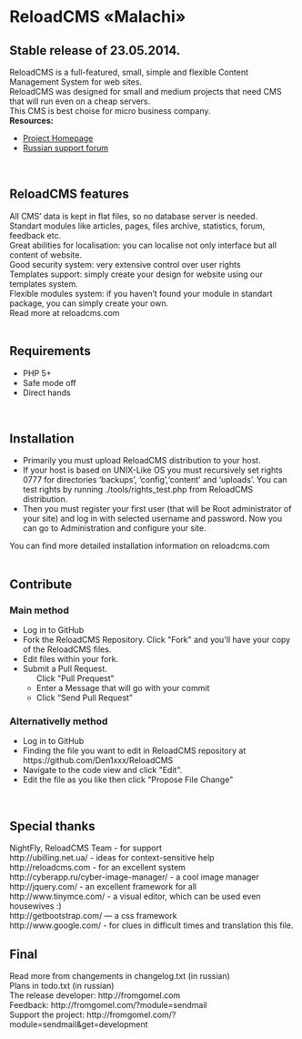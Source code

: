 <h1>ReloadCMS «Malachi»</h1>
<h2>Stable release of 23.05.2014.</h2>
ReloadCMS is a full-featured, small, simple and flexible Content Management System for web sites.<br />
ReloadCMS was designed for small and medium projects that need CMS that will run even on a cheap servers.<br />
This CMS is best choise for micro business company.<br />
<strong>Resources:</strong>
<ul>
<li><a href="http://reloadcms.com">Project Homepage</a></li>
<li><a href="http://reloadcms.com/main/?module=forum">Russian support forum</a></li>
</ul>
<br />

<h2>ReloadCMS features</h2>
All CMS’ data is kept in flat files, so no database server is needed.<br />
Standart modules like articles, pages, files archive, statistics, forum, feedback etc.<br />
Great abilities for localisation: you can localise not only interface but all content of website.<br />
Good security system: very extensive control over user rights<br />
Templates support: simply create your design for website using our templates system.<br />
Flexible modules system: if you haven’t found your module in standart package, you can simply create your own.<br />
Read more at reloadcms.com<br /><br />
	
<h2>Requirements</h2>
<ul>
<li>PHP 5+</li>
<li>Safe mode off</li>
<li>Direct hands</li>
</ul>
<br />

<h2>Installation</h2>
<ul>
<li>Primarily you must upload ReloadCMS distribution to your host.</li>
<li>If your host is based on UNIX-Like OS you must recursively set rights 0777 for directories ‘backups’, ‘config’,‘content’ and ‘uploads’. You can test rights by running ./tools/rights_test.php from ReloadCMS distribution.</li>
<li>Then you must register your first user (that will be Root administrator of your site) and log in with selected username and password. Now you can go to Administration and configure your site.</li>
</ul>
You can find more detailed installation information on reloadcms.com<br /><br />

<h2>Contribute</h2>
<h3>Main method</h3>
<ul>
<li>Log in to GitHub</li>
<li>Fork the ReloadCMS Repository. Click "Fork" and you'll have your copy of the ReloadCMS files.</li>
<li>Edit files within your fork.</li> 
<li>Submit a Pull Request.
 <ul>
 </li>Click "Pull Prequest"</li>
 <li>Enter a Message that will go with your commit</li>
 <li>Click “Send Pull Request”</li>
 </ul>
</li>
</ul>
<h3>Alternativelly method</h3>
<ul>
<li>Log in to GitHub</li>
<li>Finding the file you want to edit in ReloadCMS repository at https://github.com/Den1xxx/ReloadCMS</li>
<li>Navigate to the code view and click "Edit".</li>
<li>Edit the file as you like then click "Propose File Change"</li>
</ul>
<br />

<h2>Special thanks</h2>
NightFly, ReloadCMS Team - for support<br />
http://ubilling.net.ua/ - ideas for context-sensitive help<br />
http://reloadcms.com - for an excellent system<br />
http://cyberapp.ru/cyber-image-manager/ - a cool image manager<br />
http://jquery.com/ - an excellent framework for all<br />
http://www.tinymce.com/ - a visual editor, which can be used even housewives :)<br />
http://getbootstrap.com/ — a css framework<br />
http://www.google.com/ - for clues in difficult times and translation this file.<br />

<h2>Final</h2>
Read more from changements in changelog.txt (in russian)<br />
Plans in todo.txt (in russian)<br />
The release developer: http://fromgomel.com<br />
Feedback: http://fromgomel.com/?module=sendmail<br />
Support the project: http://fromgomel.com/?module=sendmail&get=development <br />

